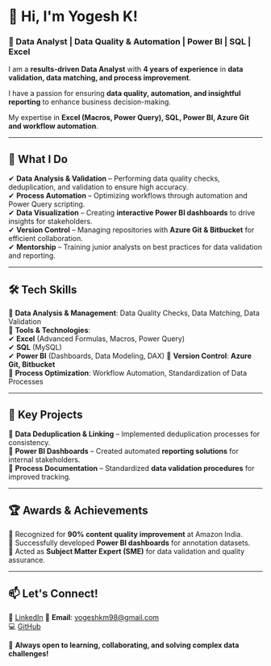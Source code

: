 # 👋 Hi, I'm Yogesh K!

### 🎯 Data Analyst | Data Quality & Automation | Power BI | SQL | Excel  

I am a **results-driven Data Analyst** with **4 years of experience** in **data validation, data matching, and process improvement**. 

I have a passion for ensuring **data quality, automation, and insightful reporting** to enhance business decision-making. 

My expertise in **Excel (Macros, Power Query), SQL, Power BI, Azure Git and workflow automation**.  

---

## 🚀 **What I Do**  
✔ **Data Analysis & Validation** – Performing data quality checks, deduplication, and validation to ensure high accuracy.  
✔ **Process Automation** – Optimizing workflows through automation and Power Query scripting.  
✔ **Data Visualization** – Creating **interactive Power BI dashboards** to drive insights for stakeholders.  
✔ **Version Control** – Managing repositories with **Azure Git & Bitbucket** for efficient collaboration.  
✔ **Mentorship** – Training junior analysts on best practices for data validation and reporting.  

---

## 🛠 **Tech Skills**  
🔹 **Data Analysis & Management**: Data Quality Checks, Data Matching, Data Validation  
🔹 **Tools & Technologies**:  
✔ **Excel** (Advanced Formulas, Macros, Power Query)  
✔ **SQL** (MySQL)  
✔ **Power BI** (Dashboards, Data Modeling, DAX) 
🔹 **Version Control**: **Azure Git, Bitbucket**  
🔹 **Process Optimization**: Workflow Automation, Standardization of Data Processes  

---

## 📌 **Key Projects**  
🔹 **Data Deduplication & Linking** – Implemented deduplication processes for consistency.  
🔹 **Power BI Dashboards** – Created automated **reporting solutions** for internal stakeholders.  
🔹 **Process Documentation** – Standardized **data validation procedures** for improved tracking.  

---

## 🏆 **Awards & Achievements**  
🏅 Recognized for **90% content quality improvement** at Amazon India.  
🏅 Successfully developed **Power BI dashboards** for annotation datasets.  
🏅 Acted as **Subject Matter Expert (SME)** for data validation and quality assurance.  

---

## 📫 **Let's Connect!**  
💼 [LinkedIn](https://www.linkedin.com/in/yogeshkm/)
📧 **Email**: yogeshkm98@gmail.com  
💻 [GitHub](https://github.com/Yogeshkm98)  

🚀 **Always open to learning, collaborating, and solving complex data challenges!**  
